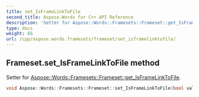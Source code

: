 ```yaml
---
title: set_IsFrameLinkToFile
second_title: Aspose.Words for C++ API Reference
description: 'Setter for Aspose::Words::Framesets::Frameset::get_IsFrameLinkToFile.'
type: docs
weight: 66
url: /cpp/aspose.words.framesets/frameset/set_isframelinktofile/
---
```

## Frameset.set_IsFrameLinkToFile method


Setter for [Aspose::Words::Framesets::Frameset::get_IsFrameLinkToFile](../get_isframelinktofile/).

```cpp
void Aspose::Words::Framesets::Frameset::set_IsFrameLinkToFile(bool value)
```

